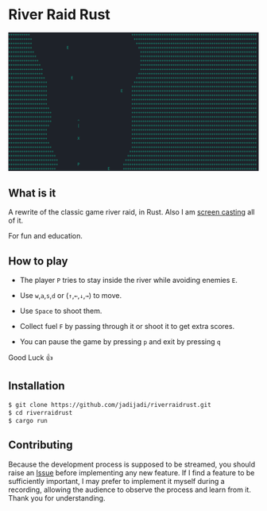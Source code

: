 # River Raid Rust

![Screenshot](/images/Screenshot.png)

## What is it

A rewrite of the classic game river raid, in Rust.
Also I am [screen casting](https://youtube.com/playlist?list=PLFOYXCPEqdNXWsdP8orNI65uvmIwNxLbz&si=3YTF_XHaivJYfJfc) all of it. 

For fun and education.

## How to play

- The player `P` tries to stay inside the river while avoiding enemies `E`.
- Use `w`,`a`,`s`,`d` or (`↑`,`←`,`↓`,`→`) to move.
- Use `Space` to shoot them.
- Collect fuel `F` by passing through it or shoot it to get extra scores.

- You can pause the game by pressing `p` and exit by pressing `q`

Good Luck :thumbsup:


## Installation

```
$ git clone https://github.com/jadijadi/riverraidrust.git
$ cd riverraidrust
$ cargo run
```

## Contributing

Because the development process is supposed to be streamed, you should raise an [Issue](https://github.com/jadijadi/riverraidrust/issues) before implementing any new feature.
If I find a feature to be sufficiently important, I may prefer to implement it myself during a recording, allowing the audience to observe the process and learn from it.
Thank you for understanding.
